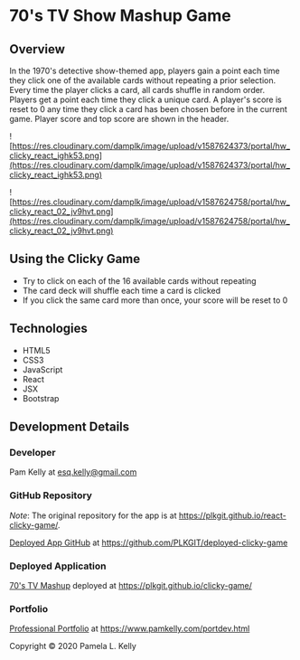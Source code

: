 # 70's TV Show Mashup Game

## Overview
In the 1970's detective show-themed app, players gain a point each time they click one of the available cards without repeating a prior selection. Every time the player clicks a card, all cards shuffle in random order.  Players get a point each time they click a unique card.  A player's score is reset to 0 any time they click a card has been chosen before in the current game.  Player score and top score are shown in the header.

![https://res.cloudinary.com/damplk/image/upload/v1587624373/portal/hw_clicky_react_ighk53.png](https://res.cloudinary.com/damplk/image/upload/v1587624373/portal/hw_clicky_react_ighk53.png)

![https://res.cloudinary.com/damplk/image/upload/v1587624758/portal/hw_clicky_react_02_jv9hvt.png](https://res.cloudinary.com/damplk/image/upload/v1587624758/portal/hw_clicky_react_02_jv9hvt.png)

## Using the Clicky Game
* Try to click on each of the 16 available cards without repeating
* The card deck will shuffle each time a card is clicked
* If you click the same card more than once, your score will be reset to 0

## Technologies
* HTML5
* CSS3
* JavaScript
* React
* JSX
* Bootstrap

## Development Details

### Developer
Pam Kelly at [esq.kelly@gmail.com](mailto:esq.kelly@gmail.com)

### GitHub Repository
*Note*: The original repository for the app is at https://plkgit.github.io/react-clicky-game/.

[Deployed App GitHub](https://github.com/PLKGIT/clicky-game) at https://github.com/PLKGIT/deployed-clicky-game

### Deployed Application
[70's TV Mashup](https://plkgit.github.io/clicky-game/) deployed at https://plkgit.github.io/clicky-game/

### Portfolio
[Professional Portfolio](https://www.pamkelly.com/portdev.html) at 
https://www.pamkelly.com/portdev.html


Copyright &copy; 2020 Pamela L. Kelly